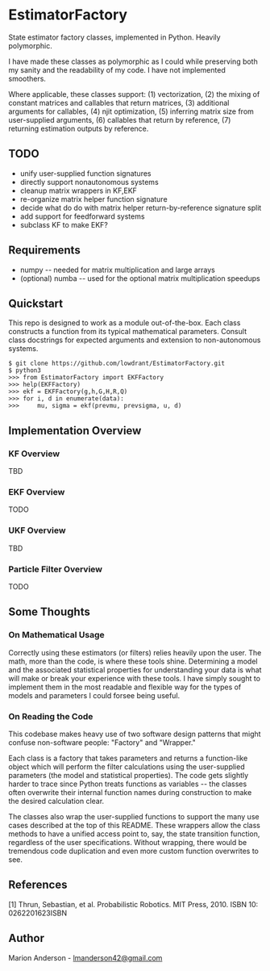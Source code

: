 # EstimatorFactory
State estimator factory classes, implemented in Python. Heavily polymorphic.

I have made these classes as polymorphic as I could while preserving both my
sanity and the readability of my code. I have not implemented smoothers.

Where applicable, these classes support:
(1) vectorization, (2) the mixing of constant matrices and callables that
return matrices, (3) additional arguments for callables, (4) njit optimization,
(5) inferring matrix size from user-supplied arguments, (6) callables that
return by reference, (7) returning estimation outputs by reference.

## TODO
* unify user-supplied function signatures
* directly support nonautonomous systems
* cleanup matrix wrappers in KF,EKF
* re-organize matrix helper function signature
* decide what do do with matrix helper return-by-reference signature split
* add support for feedforward systems
* subclass KF to make EKF?

## Requirements
* numpy -- needed for matrix multiplication and large arrays
* (optional) numba -- used for the optional matrix multiplication speedups

## Quickstart
This repo is designed to work as a module out-of-the-box. Each class constructs
a function from its typical mathematical parameters. Consult class docstrings
for expected arguments and extension to non-autonomous systems.
```
$ git clone https://github.com/lowdrant/EstimatorFactory.git
$ python3
>>> from EstimatorFactory import EKFFactory
>>> help(EKFFactory)
>>> ekf = EKFFactory(g,h,G,H,R,Q)
>>> for i, d in enumerate(data):
>>>     mu, sigma = ekf(prevmu, prevsigma, u, d)
```

## Implementation Overview
### KF Overview
TBD
### EKF Overview
TODO
### UKF Overview
TBD
### Particle Filter Overview
TODO

## Some Thoughts
### On Mathematical Usage
Correctly using these estimators (or filters) relies heavily upon the user.
The math, more than the code, is where these tools shine. Determining a model
and the associated statistical properties for understanding your data is what
will make or break your experience with these tools. I have simply sought to
implement them in the most readable and flexible way for the types of models
and parameters I could forsee being useful.

### On Reading the Code
This codebase makes heavy use of two software design patterns that might
confuse non-software people: "Factory" and "Wrapper."

Each class is a factory that takes parameters and returns a function-like object
which will perform the filter calculations using the user-supplied parameters
(the model and statistical properties). The code gets slightly harder to trace
since Python treats functions as variables -- the classes often overwrite
their internal function names during construction to make the desired
calculation clear.

The classes also wrap the user-supplied functions to support the many use cases
described at the top of this README. These wrappers allow the class methods to
have a unified access point to, say, the state transition function, regardless
of the user specifications. Without wrapping, there would be tremendous code
duplication and even more custom function overwrites to see.

## References
[1] Thrun, Sebastian, et al. Probabilistic Robotics. MIT Press, 2010. ISBN 10: 0262201623ISBN

## Author
Marion Anderson - [lmanderson42@gmail.com](mailto:lmanderson42@gmail.com)
